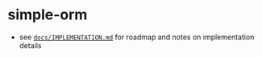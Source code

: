 # simple-orm

* see [`docs/IMPLEMENTATION.md`](./docs/IMPLEMENTATION.md) for roadmap and notes on implementation details

